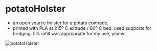 # potatoHolster
* an open source holster for a potato comrade.
* printed with PLA at 215º C extrude / 60º C bed. used supports for bridging. 5% infill was appropriate for my use, ymmv.

![potatoHolster](https://github.com/evanmcook/potatoHolster/blob/main/potatoHolster.gif)

